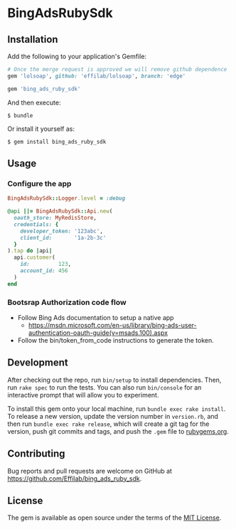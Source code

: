 # BingAdsRubySdk

## Installation

Add the following to your application's Gemfile:

```ruby
# Once the merge request is approved we will remove github dependence
gem 'lolsoap', github: 'effilab/lolsoap', branch: 'edge'

gem 'bing_ads_ruby_sdk'
```

And then execute:

    $ bundle

Or install it yourself as:

    $ gem install bing_ads_ruby_sdk

## Usage
### Configure the app
```ruby
BingAdsRubySdk::Logger.level = :debug

@api ||= BingAdsRubySdk::Api.new(
  oauth_store: MyRedisStore,
  credentials: {
    developer_token: '123abc',
    client_id:       '1a-2b-3c'
  }
).tap do |api|
  api.customer(
    id:         123,
    account_id: 456
  )
end
```

### Bootsrap Authorization code flow
* Follow Bing Ads documentation to setup a native app
  * https://msdn.microsoft.com/en-us/library/bing-ads-user-authentication-oauth-guide(v=msads.100).aspx
* Follow the bin/token_from_code instructions to generate the token.

## Development

After checking out the repo, run `bin/setup` to install dependencies. Then, run `rake spec` to run the tests. You can also run `bin/console` for an interactive prompt that will allow you to experiment.

To install this gem onto your local machine, run `bundle exec rake install`. To release a new version, update the version number in `version.rb`, and then run `bundle exec rake release`, which will create a git tag for the version, push git commits and tags, and push the `.gem` file to [rubygems.org](https://rubygems.org).

## Contributing

Bug reports and pull requests are welcome on GitHub at https://github.com/Effilab/bing_ads_ruby_sdk.

## License

The gem is available as open source under the terms of the [MIT License](http://opensource.org/licenses/MIT).

